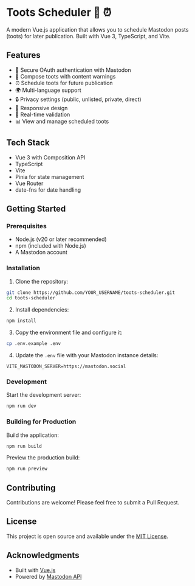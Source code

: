 # Toots Scheduler 📅 ⏰

A modern Vue.js application that allows you to schedule Mastodon posts (toots) for later publication. Built with Vue 3, TypeScript, and Vite.

## Features

- 🔐 Secure OAuth authentication with Mastodon
- 📝 Compose toots with content warnings
- ⏰ Schedule toots for future publication
- 🌍 Multi-language support
- 🔒 Privacy settings (public, unlisted, private, direct)
- 📱 Responsive design
- 🎯 Real-time validation
- 📊 View and manage scheduled toots

## Tech Stack

- Vue 3 with Composition API
- TypeScript
- Vite
- Pinia for state management
- Vue Router
- date-fns for date handling

## Getting Started

### Prerequisites

- Node.js (v20 or later recommended)
- npm (included with Node.js)
- A Mastodon account

### Installation

1. Clone the repository:
```bash
git clone https://github.com/YOUR_USERNAME/toots-scheduler.git
cd toots-scheduler
```

2. Install dependencies:
```bash
npm install
```

3. Copy the environment file and configure it:
```bash
cp .env.example .env
```

4. Update the `.env` file with your Mastodon instance details:
```env
VITE_MASTODON_SERVER=https://mastodon.social
```

### Development

Start the development server:
```bash
npm run dev
```

### Building for Production

Build the application:
```bash
npm run build
```

Preview the production build:
```bash
npm run preview
```

## Contributing

Contributions are welcome! Please feel free to submit a Pull Request.

## License

This project is open source and available under the [MIT License](LICENSE).

## Acknowledgments

- Built with [Vue.js](https://vuejs.org/)
- Powered by [Mastodon API](https://docs.joinmastodon.org/api/)
